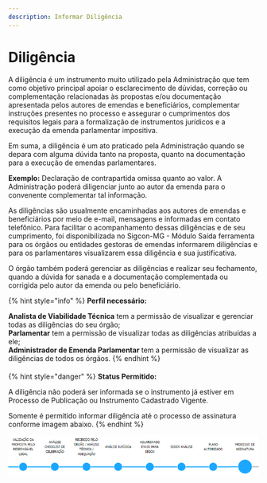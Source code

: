 ```yaml
---
description: Informar Diligência
---
```


# Diligência

A diligência é um instrumento muito utilizado pela Administração que tem como objetivo principal apoiar o esclarecimento de dúvidas, correção ou complementação relacionadas às propostas e/ou documentação apresentada pelos autores de emendas e beneficiários, complementar instruções presentes no processo e assegurar o cumprimentos dos requisitos legais para a formalização de instrumentos jurídicos e a execução da emenda parlamentar impositiva.

Em suma, a diligência é um ato praticado pela Administração quando se depara com alguma dúvida tanto na proposta, quanto na documentação para a execução de emendas parlamentares.

**Exemplo:** Declaração de contrapartida omissa quanto ao valor. A Administração poderá diligenciar junto ao autor da emenda para o convenente complementar tal informação.

As diligências são usualmente encaminhadas aos autores de emendas e beneficiários por meio de e-mail, mensagens e informadas em contato telefônico. Para facilitar o acompanhamento dessas diligências e de seu cumprimento, foi disponibilizada no Sigcon-MG - Módulo Saída ferramenta para os órgãos ou entidades gestoras de emendas informarem diligências e para os parlamentares visualizarem essa diligência e sua justificativa.

O órgão também poderá gerenciar as diligências e realizar seu fechamento, quando a dúvida for sanada e a documentação complementada ou corrigida pelo autor da emenda ou pelo beneficiário.

{% hint style="info" %}
**Perfil necessário:**

**Analista de Viabilidade Técnica** tem a permissão de visualizar e gerenciar todas as diligências do seu órgão;\
**Parlamentar**  tem a permissão de visualizar todas as diligências atribuídas a ele;\
**Administrador de Emenda Parlamentar**  tem a permissão de visualizar as diligências de todos os órgãos.
{% endhint %}

####

{% hint style="danger" %}
**Status Permitido:**

A diligência não poderá ser informada se o instrumento já estiver em Processo de Publicação ou Instrumento Cadastrado Vigente.

Somente é permitido informar diligência até o processo de assinatura conforme imagem abaixo.
{% endhint %}

![Status permitido para informar diligência](<../../.gitbook/assets/image (223).png>)

